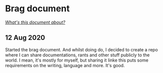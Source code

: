 # Brag document

*[What's this document about?](../README.md#brag-document)*

## 12 Aug 2020

Started the brag document. And whilst doing do, I decided to create a repo where I can share documentations, rants and other stuff publicly to the world. I mean, it's mostly for myself, but sharing it linke this puts some requirements on the writing, language and more. It's good.